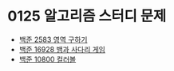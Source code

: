 # 0125 알고리즘 스터디 문제

- [백준 2583 영역 구하기](https://www.acmicpc.net/problem/2583)
- [백준 16928 뱀과 사다리 게임](https://www.acmicpc.net/problem/16928)
- [백준 10800 컬러볼](https://www.acmicpc.net/problem/10800)
